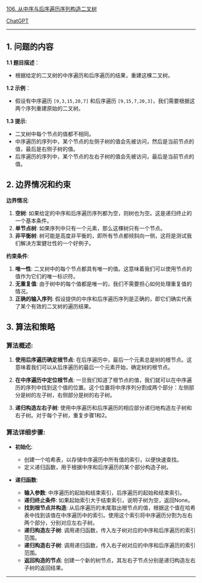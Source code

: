 [106. 从中序与后序遍历序列构造二叉树](https://leetcode.cn/problems/construct-binary-tree-from-inorder-and-postorder-traversal)

[ChatGPT](https://chat.openai.com/share/12bb80a1-243d-4c17-90d7-b348454d46c0)

---

## 1. 问题的内容
**1.1 题目描述**：
- 根据给定的二叉树的中序遍历和后序遍历的结果，重建这棵二叉树。

**1.2 示例**：
- 假设有中序遍历 `[9,3,15,20,7]` 和后序遍历 `[9,15,7,20,3]`，我们需要根据这两个序列重建原始的二叉树。

**1.3 提示**:
- 二叉树中每个节点的值都不相同。
- 中序遍历的序列中，某个节点的左侧子树的值会先被访问，然后是当前节点的值，最后是右侧子树的值。
- 后序遍历的序列中，某个节点的左右子树的值会先被访问，最后是当前节点的值。

## 2. 边界情况和约束
**边界情况**:
1. **空树**: 如果给定的中序和后序遍历序列都为空，则树也为空。这是递归终止的一个基本条件。
2. **单节点树**: 如果序列中只有一个元素，那么这棵树只有一个节点。
3. **非平衡树**: 树可能是高度非平衡的，即所有节点都倾斜向一侧，这将是测试我们解决方案健壮性的一个好例子。

**约束条件**:
1. **唯一性**: 二叉树中的每个节点都具有唯一的值。这意味着我们可以使用节点的值作为它们的唯一标识符。
2. **无重复值**: 由于树中的每个值都是唯一的，我们不需要担心如何处理重复值的情况。
3. **正确的输入序列**: 假设提供的中序和后序遍历序列是正确的，即它们确实代表了某个有效的二叉树的遍历结果。


## 3. 算法和策略

### 算法概述:

1. **使用后序遍历确定根节点**: 在后序遍历中，最后一个元素总是树的根节点。这意味着我们可以从后序遍历的最后一个元素开始，确定树的根节点。

2. **在中序遍历中定位根节点**: 一旦我们知道了根节点的值，我们就可以在中序遍历的序列中找到这个值的位置。这个位置将中序序列分割成两个部分：左侧部分是树的左子树，右侧部分是树的右子树。

3. **递归构造左右子树**: 使用中序遍历和后序遍历的相应部分递归地构造左子树和右子树。对于每个子树，重复步骤1和2。

### 算法详细步骤:

- **初始化**:
    - 创建一个哈希表，以存储中序遍历中所有值的索引，以便快速查找。
    - 定义递归函数，用于根据中序和后序遍历的某个部分构造子树。

- **递归函数**:
    - **输入参数**: 中序遍历的起始和结束索引，后序遍历的起始和结束索引。
    - **递归终止条件**: 如果起始索引大于结束索引，说明子树为空，返回None。
    - **找到根节点并构造**: 从后序遍历的末尾取出根节点的值，根据这个值在哈希表中找到该值在中序遍历中的索引。使用这个索引将中序遍历分割为左右两个部分，分别对应左右子树。
    - **递归构造左子树**: 调用递归函数，传入左子树对应的中序和后序遍历的索引范围。
    - **递归构造右子树**: 调用递归函数，传入右子树对应的中序和后序遍历的索引范围。
    - **返回构造的节点**: 创建一个新的树节点，其左右子节点分别是递归构造左右子树的返回结果。

---